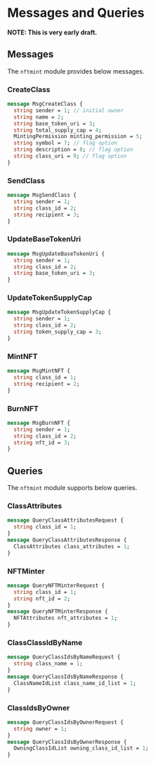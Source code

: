 # Messages and Queries

**NOTE: This is very early draft.**

## Messages

The `nftmint` module provides below messages.

### CreateClass

```protobuf
message MsgCreateClass {
  string sender = 1; // initial owner
  string name = 2;
  string base_token_uri = 3;
  string total_supply_cap = 4;
  MintingPermission minting_permission = 5;
  string symbol = 7; // flag option
  string description = 8; // flag option
  string class_uri = 9; // flag option
}
```

### SendClass

```protobuf
message MsgSendClass {
  string sender = 1;
  string class_id = 2;
  string recipient = 3;
}
```

### UpdateBaseTokenUri

```protobuf
message MsgUpdateBaseTokenUri {
  string sender = 1;
  string class_id = 2; 
  string base_token_uri = 3;
}
```

### UpdateTokenSupplyCap

```protobuf
message MsgUpdateTokenSupplyCap {
  string sender = 1;
  string class_id = 2; 
  string token_supply_cap = 3;
}
```

### MintNFT

```protobuf
message MsgMintNFT {
  string class_id = 1;
  string recipient = 2;
}
```

### BurnNFT

```protobuf
message MsgBurnNFT {
  string sender = 1;
  string class_id = 2;
  string nft_id = 3;
}
```

## Queries

The `nftmint` module supports below queries.

### ClassAttributes

```protobuf
message QueryClassAttributesRequest {
  string class_id = 1;
}
message QueryClassAttributesResponse {
  ClassAttributes class_attributes = 1;
}
```

### NFTMinter

```protobuf
message QueryNFTMinterRequest {
  string class_id = 1;
  string nft_id = 2;
}
message QueryNFTMinterResponse {
  NFTAttributes nft_attributes = 1;
}
```

### ClassClassIdByName

```protobuf
message QueryClassIdsByNameRequest {
  string class_name = 1;
}
message QueryClassIdsByNameResponse {
  ClassNameIdList class_name_id_list = 1;
}
```

### ClassIdsByOwner

```protobuf
message QueryClassIdsByOwnerRequest {
  string owner = 1;
}
message QueryClassIdsByOwnerResponse {
  OwningClassIdList owning_class_id_list = 1;
}
```
